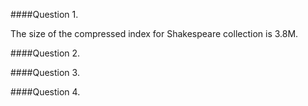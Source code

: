 ####Question 1.

The size of the compressed index for Shakespeare collection is 3.8M. 




####Question 2.

####Question 3.

####Question 4.
